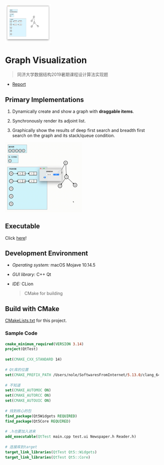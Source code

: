 <img src="Assets/AdjointList.png" width=150>

# Graph Visualization

> 同济大学数据结构2019暑期课程设计算法实现题

- [Report](https://github.com/UniverseFly/SwiftUI-SubwayTransferSystem/blob/master/Report.pdf)

## Primary Implementations

1. Dynamically create and show a graph with **draggable items**.
  
2. Synchronously render its adjoint list.

3. Graphically show the results of deep first search and breadth first search on the graph
and its stack/queue condition.

<img src="Assets/Presentation.gif" width = 50% />

## Executable

Click [here](Graph_DataStructureCourseDesign/cmake-build-debug)!

## Development Environment

- *Operating system:* macOS Mojave 10.14.5
- *GUI library:* C++ Qt
- *IDE:* CLion
  
  > CMake for building

## Build with CMake

[CMakeLists.txt](Graph_DataStructureCourseDesign/CMakeLists.txt) for this project.

### Sample Code

```CMake
cmake_minimum_required(VERSION 3.14)
project(QtTest)

set(CMAKE_CXX_STANDARD 14)

# Qt库的位置
set(CMAKE_PREFIX_PATH /Users/nole/SoftwaresFromInternet/5.13.0/clang_64/lib/cmake)

# 不知道
set(CMAKE_AUTOMOC ON)
set(CMAKE_AUTORCC ON)
set(CMAKE_AUTOUIC ON)

# 找到核心的包
find_package(Qt5Widgets REQUIRED)
find_package(Qt5Core REQUIRED)

# .h也要加入进来
add_executable(QtTest main.cpp test.ui Newspaper.h Reader.h)

# 连接库到target
target_link_libraries(QtTest Qt5::Widgets)
target_link_libraries(QtTest Qt5::Core)
```
